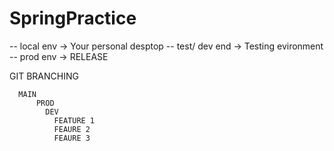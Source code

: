 # SpringPractice

   -- local env   -> Your personal desptop
   -- test/ dev end   -> Testing evironment
   -- prod env -> RELEASE
  
  
  GIT BRANCHING
    
      MAIN 
          PROD
            DEV
              FEATURE 1
              FEAURE 2
              FEAURE 3
   
   
